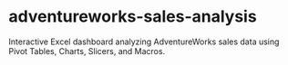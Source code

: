 # adventureworks-sales-analysis
Interactive Excel dashboard analyzing AdventureWorks sales data using Pivot Tables, Charts, Slicers, and Macros.
